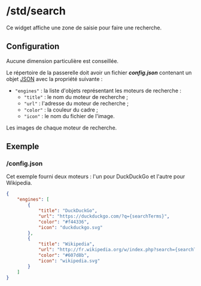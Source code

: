 # /std/search

Ce widget affiche une zone de saisie pour faire une recherche.

## Configuration

Aucune dimension particulière est conseillée.

Le répertoire de la passerelle doit avoir un fichier ***config.json***
contenant un objet [JSON](http://www.json.org "JavaScript Object Notation")
avec la propriété suivante :

- `"engines"` : la liste d'objets représentant les moteurs de recherche :
  - `"title"` : le nom du moteur de recherche ;
  - `"url"` : l'adresse du moteur de recherche ;
  - `"color"` : la couleur du cadre ;
  - `"icon"` : le nom du fichier de l'image.

Les images de chaque moteur de recherche.

## Exemple

### /config.json

Cet exemple fourni deux moteurs : l'un pour DuckDuckGo et l'autre pour
Wikipedia.

```JSON
{
    "engines": [
        {
            "title": "DuckDuckGo",
            "url": "https://duckduckgo.com/?q={searchTerms}",
            "color": "#f44336",
            "icon": "duckduckgo.svg"
        },
        {
            "title": "Wikipedia",
            "url": "http://fr.wikipedia.org/w/index.php?search={searchTerms}",
            "color": "#607d8b",
            "icon": "wikipedia.svg"
        }
    ]
}
```
